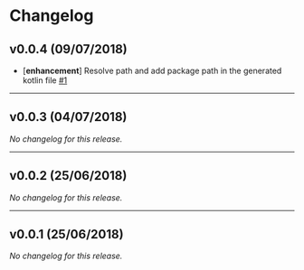 # Changelog

## v0.0.4 (09/07/2018)
- [**enhancement**] Resolve path and add package path in the generated kotlin file [#1](https://github.com/jobinlawrance/collabb-delegate/issues/1)

---

## v0.0.3 (04/07/2018)
*No changelog for this release.*

---

## v0.0.2 (25/06/2018)
*No changelog for this release.*

---

## v0.0.1 (25/06/2018)
*No changelog for this release.*
